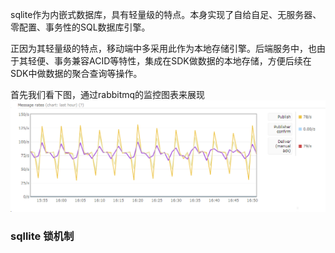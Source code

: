 sqlite作为内嵌式数据库，具有轻量级的特点。本身实现了自给自足、无服务器、零配置、事务性的SQL数据库引擎。

正因为其轻量级的特点，移动端中多采用此作为本地存储引擎。后端服务中，也由于其轻便、事务兼容ACID等特性，集成在SDK做数据的本地存储，方便后续在SDK中做数据的聚合查询等操作。


首先我们看下图，通过rabbitmq的监控图表来展现
![使用sqlite导致尖刺问题](pic/sqlite.png)

### sqllite 锁机制

